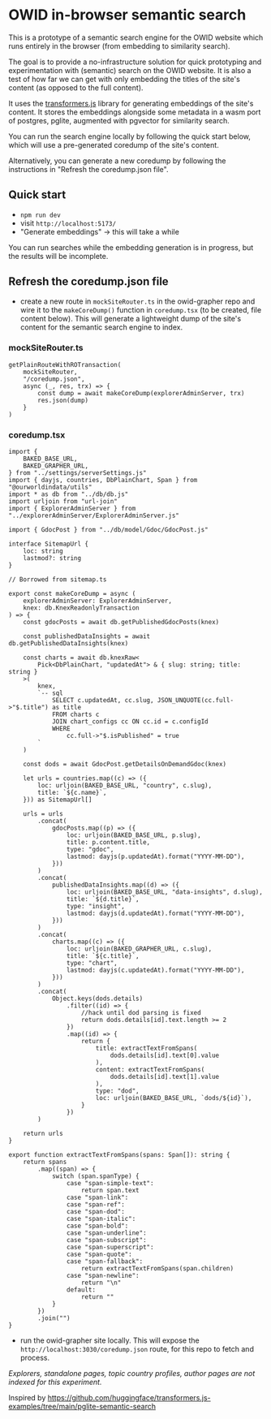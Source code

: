 # OWID in-browser semantic search

This is a prototype of a semantic search engine for the OWID website which runs entirely in the browser (from embedding to similarity search).

The goal is to provide a no-infrastructure solution for quick prototyping and experimentation with (semantic) search on the OWID website. It is also a test of how far we can get with only embedding the titles of the site's content (as opposed to the full content).

It uses the [transformers.js](https://github.com/huggingface/transformers.js) library for generating embeddings of the site's content. It stores the embeddings alongside some metadata in a wasm port of postgres, pglite, augmented with pgvector for similarity search.

You can run the search engine locally by following the quick start below, which will use a pre-generated coredump of the site's content.

Alternatively, you can generate a new coredump by following the instructions in "Refresh the coredump.json file".

## Quick start

- `npm run dev`
- visit `http://localhost:5173/`
- "Generate embeddings" -> this will take a while

You can run searches while the embedding generation is in progress, but the results will be incomplete.

## Refresh the coredump.json file

- create a new route in `mockSiteRouter.ts` in the owid-grapher repo and wire it to the `makeCoreDump()` function in `coredump.tsx` (to be created, file content below). This will generate a lightweight dump of the site's content for the semantic search engine to index.

### mockSiteRouter.ts

```
getPlainRouteWithROTransaction(
    mockSiteRouter,
    "/coredump.json",
    async (_, res, trx) => {
        const dump = await makeCoreDump(explorerAdminServer, trx)
        res.json(dump)
    }
)
```

### coredump.tsx

```
import {
    BAKED_BASE_URL,
    BAKED_GRAPHER_URL,
} from "../settings/serverSettings.js"
import { dayjs, countries, DbPlainChart, Span } from "@ourworldindata/utils"
import * as db from "../db/db.js"
import urljoin from "url-join"
import { ExplorerAdminServer } from "../explorerAdminServer/ExplorerAdminServer.js"

import { GdocPost } from "../db/model/Gdoc/GdocPost.js"

interface SitemapUrl {
    loc: string
    lastmod?: string
}

// Borrowed from sitemap.ts

export const makeCoreDump = async (
    explorerAdminServer: ExplorerAdminServer,
    knex: db.KnexReadonlyTransaction
) => {
    const gdocPosts = await db.getPublishedGdocPosts(knex)

    const publishedDataInsights = await db.getPublishedDataInsights(knex)

    const charts = await db.knexRaw<
        Pick<DbPlainChart, "updatedAt"> & { slug: string; title: string }
    >(
        knex,
        `-- sql
            SELECT c.updatedAt, cc.slug, JSON_UNQUOTE(cc.full->"$.title") as title
            FROM charts c
            JOIN chart_configs cc ON cc.id = c.configId
            WHERE
                cc.full->"$.isPublished" = true
        `
    )

    const dods = await GdocPost.getDetailsOnDemandGdoc(knex)

    let urls = countries.map((c) => ({
        loc: urljoin(BAKED_BASE_URL, "country", c.slug),
        title: `${c.name}`,
    })) as SitemapUrl[]

    urls = urls
        .concat(
            gdocPosts.map((p) => ({
                loc: urljoin(BAKED_BASE_URL, p.slug),
                title: p.content.title,
                type: "gdoc",
                lastmod: dayjs(p.updatedAt).format("YYYY-MM-DD"),
            }))
        )
        .concat(
            publishedDataInsights.map((d) => ({
                loc: urljoin(BAKED_BASE_URL, "data-insights", d.slug),
                title: `${d.title}`,
                type: "insight",
                lastmod: dayjs(d.updatedAt).format("YYYY-MM-DD"),
            }))
        )
        .concat(
            charts.map((c) => ({
                loc: urljoin(BAKED_GRAPHER_URL, c.slug),
                title: `${c.title}`,
                type: "chart",
                lastmod: dayjs(c.updatedAt).format("YYYY-MM-DD"),
            }))
        )
        .concat(
            Object.keys(dods.details)
                .filter((id) => {
                    //hack until dod parsing is fixed
                    return dods.details[id].text.length >= 2
                })
                .map((id) => {
                    return {
                        title: extractTextFromSpans(
                            dods.details[id].text[0].value
                        ),
                        content: extractTextFromSpans(
                            dods.details[id].text[1].value
                        ),
                        type: "dod",
                        loc: urljoin(BAKED_BASE_URL, `dods/${id}`),
                    }
                })
        )

    return urls
}

export function extractTextFromSpans(spans: Span[]): string {
    return spans
        .map((span) => {
            switch (span.spanType) {
                case "span-simple-text":
                    return span.text
                case "span-link":
                case "span-ref":
                case "span-dod":
                case "span-italic":
                case "span-bold":
                case "span-underline":
                case "span-subscript":
                case "span-superscript":
                case "span-quote":
                case "span-fallback":
                    return extractTextFromSpans(span.children)
                case "span-newline":
                    return "\n"
                default:
                    return ""
            }
        })
        .join("")
}
```

- run the owid-grapher site locally. This will expose the `http://localhost:3030/coredump.json` route, for this repo to fetch and process.

_Explorers, standalone pages, topic country profiles, author pages are not indexed for this experiment._

Inspired by https://github.com/huggingface/transformers.js-examples/tree/main/pglite-semantic-search
